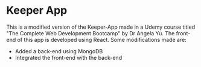 # Keeper App
This is a modified version of the Keeper-App made in a Udemy course titled "The Complete Web Development Bootcamp" by Dr Angela Yu. The front-end of this app is developed using React.
Some modifications made are:
  - Added a back-end using MongoDB
  - Integrated the front-end with the back-end
 
